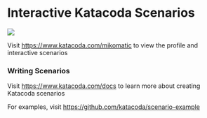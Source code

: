 # Interactive Katacoda Scenarios

[![](http://shields.katacoda.com/katacoda/mikomatic/count.svg)](https://www.katacoda.com/mikomatic "Get your profile on Katacoda.com")

Visit https://www.katacoda.com/mikomatic to view the profile and interactive scenarios

### Writing Scenarios
Visit https://www.katacoda.com/docs to learn more about creating Katacoda scenarios

For examples, visit https://github.com/katacoda/scenario-example
